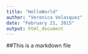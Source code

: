 ```yaml
---
title: "HelloWorld"
author: "Veronica Velasquez"
date: "February 21, 2015"
output: html_document
---
```


##This is a markdown file
